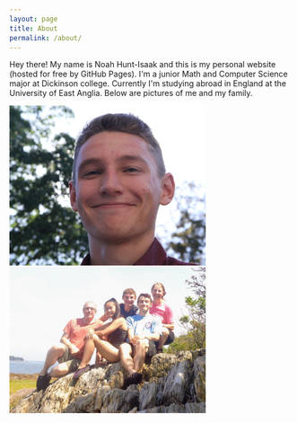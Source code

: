 ```yaml
---
layout: page
title: About
permalink: /about/
---
```


Hey there! My name is Noah Hunt-Isaak and this is my personal website (hosted for free by GitHub Pages). I'm a junior Math and Computer Science major at Dickinson college. Currently I'm studying abroad in England at the University of East Anglia. Below are pictures of me and my family.

<p float="left">
  <img src="/images/me_outside.jpg" width="350"/>
  <img src="/images/family.jpg" width="350"/>  
</p>
